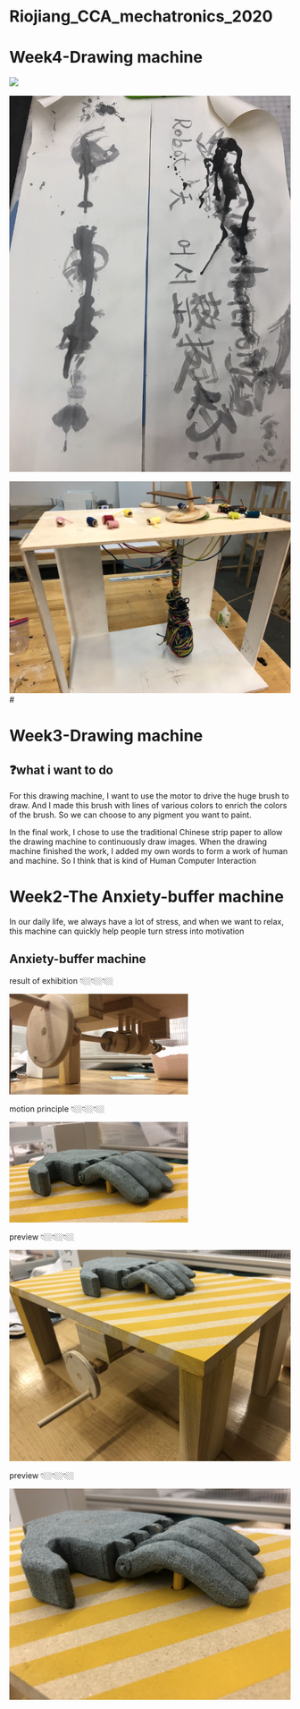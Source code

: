 # Riojiang_CCA_mechatronics_2020
#
 
 
 
 
 
 
 
#
# Week4-Drawing machine

<p align="center">
</p >
<img src = "./week3/demo.gif">


<p align="center">
</p >
<img src = "./week3/preview1.png">



<p align="center">
</p >
<img src = "./week3/preview2.png">
#
 
 
 
 
 
 
 
#
# Week3-Drawing machine

## ❓what i want to do 
For this drawing machine, I want to use the motor to drive the huge brush to draw. And I made this brush with lines of various colors to enrich the colors of the brush. So we can choose to any pigment you want to paint.

In the final work, I chose to use the traditional Chinese strip paper to allow the drawing machine to continuously draw images. When the drawing machine finished the work, I added my own words to form a work of human and machine. So I think that is kind of Human Computer Interaction
#
 
 
 
 
 
 
 
 
#
# Week2-The Anxiety-buffer machine
In our daily life, we always have a lot of stress, and when we want to relax, this machine can quickly help people turn stress into motivation


## Anxiety-buffer machine

result of exhibition
👇🏼👇🏼👇🏼
<p align="center">
</p >
<img src = "./week2/The%20Anxiety-buffer.gif">


motion principle
👇🏼👇🏼👇🏼
<p align="center">
</p >
<img src = "./week2/The%20Anxiety-buffer2.gif">

preview
👇🏼👇🏼👇🏼
<p align="center">
</p >
<img src = "./week2/preview.JPG">


preview
👇🏼👇🏼👇🏼
<p align="center">
</p >
<img src = "./week2/preview2.JPG">


